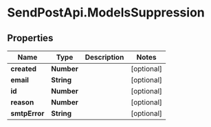 # SendPostApi.ModelsSuppression

## Properties

Name | Type | Description | Notes
------------ | ------------- | ------------- | -------------
**created** | **Number** |  | [optional] 
**email** | **String** |  | [optional] 
**id** | **Number** |  | [optional] 
**reason** | **Number** |  | [optional] 
**smtpError** | **String** |  | [optional] 


